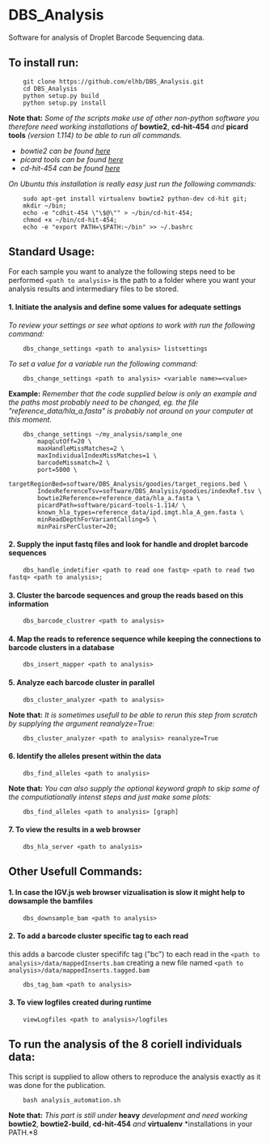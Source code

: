 # DBS_Analysis

Software for analysis of Droplet Barcode Sequencing data.

## To install run:
```
    git clone https://github.com/elhb/DBS_Analysis.git
    cd DBS_Analysis
    python setup.py build
    python setup.py install
```
**Note that:** *Some of the scripts make use of other non-python software you therefore need working installations of* **bowtie2**, **cd-hit-454** *and* **picard tools** *(version 1.114) to be able to run all commands.*
- *bowtie2 can be found [here](https://sourceforge.net/projects/bowtie-bio/files/bowtie2/2.2.8/)*
- *picard tools can be found [here](https://sourceforge.net/projects/picard/files/picard-tools/1.114/)*
- *cd-hit-454 can be found [here](https://github.com/weizhongli/cdhit/releases/download/V4.6.1/cd-hit-v4.6.1-2012-08-27.tgz)*

*On Ubuntu this installation is really easy just run the following commands:*
```
    sudo apt-get install virtualenv bowtie2 python-dev cd-hit git;
    mkdir ~/bin;
    echo -e "cdhit-454 \"\$@\"" > ~/bin/cd-hit-454;
    chmod +x ~/bin/cd-hit-454;
    echo -e "export PATH=\$PATH:~/bin" >> ~/.bashrc
```

## Standard Usage:

For each sample you want to analyze the following steps need to be performed ` <path to analysis> ` is the path to a folder where you want your analysis results and intermediary files to be stored.

#### 1. Initiate the analysis and define some values for adequate settings
*To review your settings or see what options to work with run the following command:*
```
    dbs_change_settings <path to analysis> listsettings
```
*To set a value for a variable run the following command:*
```
    dbs_change_settings <path to analysis> <variable name>=<value>
```
**Example:**
*Remember that the code supplied below is only an example and the paths most probably need to be changed, eg. the file "reference_data/hla_a.fasta" is probably not around on your computer at this moment.*
```
    dbs_change_settings ~/my_analysis/sample_one
        mapqCutOff=20 \
        maxHandleMissMatches=2 \
        maxIndividualIndexMissMatches=1 \
        barcodeMissmatch=2 \
        port=5000 \
        targetRegionBed=software/DBS_Analysis/goodies/target_regions.bed \
        IndexReferenceTsv=software/DBS_Analysis/goodies/indexRef.tsv \
        bowtie2Reference=reference_data/hla_a.fasta \
        picardPath=software/picard-tools-1.114/ \
        known_hla_types=reference_data/ipd.imgt.hla_A_gen.fasta \
        minReadDepthForVariantCalling=5 \
        minPairsPerCluster=20;
```

#### 2. Supply the input fastq files and look for handle and droplet barcode sequences
```
    dbs_handle_indetifier <path to read one fastq> <path to read two fastq> <path to analysis>;
```

#### 3. Cluster the barcode sequences and group the reads based on this information
```
    dbs_barcode_clustrer <path to analysis>
```

#### 4. Map the reads to reference sequence while keeping the connections to barcode clusters in a database
```
    dbs_insert_mapper <path to analysis>
```
#### 5. Analyze each barcode cluster in parallel
```
    dbs_cluster_analyzer <path to analysis>
```
**Note that:** *It is sometimes usefull to be able to rerun this step from scratch by supplying the argument reanalyze=True:*
```
    dbs_cluster_analyzer <path to analysis> reanalyze=True
```

#### 6. Identify the alleles present within the data
```
    dbs_find_alleles <path to analysis>
```
**Note that:** *You can also supply the optional keyword graph to skip some of the computiationally intenst steps and just make some plots:*
```
    dbs_find_alleles <path to analysis> [graph]
```

#### 7. To view the results in a web browser
```
    dbs_hla_server <path to analysis>
```
## Other Usefull Commands:
#### 1. In case the IGV.js web browser vizualisation is slow it might help to dowsample the bamfiles
```
    dbs_downsample_bam <path to analysis>
```

#### 2. To add a barcode cluster specific tag to each read
this adds a barcode cluster specififc tag ("bc") to each read in the `<path to analysis>/data/mappedInserts.bam` creating a new file named `<path to analysis>/data/mappedInserts.tagged.bam`
```
    dbs_tag_bam <path to analysis>
```

#### 3. To view logfiles created during runtime
```
    viewLogfiles <path to analysis>/logfiles
```

## To run the analysis of the 8 coriell individuals data:
This script is supplied to allow others to reproduce the analysis exactly as it was done for the publication.
```
    bash analysis_automation.sh
```
**Note that:** *This part is still under* **heavy** *development and need working* **bowtie2**, **bowtie2-build**, **cd-hit-454** *and* **virtualenv** *installations in your PATH.*8